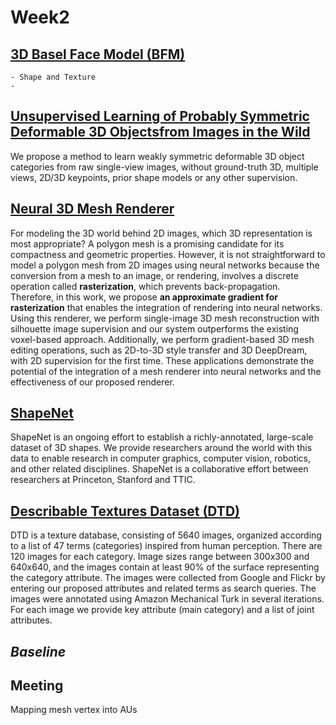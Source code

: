 # Week2

## [3D Basel Face Model (BFM)](https://faces.dmi.unibas.ch/bfm/bfm2019.html)

    - Shape and Texture
    - 

## [Unsupervised Learning of Probably Symmetric Deformable 3D Objectsfrom Images in the Wild](https://github.com/elliottwu/unsup3d)

We propose a method to learn weakly symmetric deformable 3D object categories from raw single-view images, without ground-truth 3D, multiple views, 2D/3D keypoints, prior shape models or any other supervision.

## [Neural 3D Mesh Renderer](https://hiroharu-kato.com/projects_en/neural_renderer.html) 

For modeling the 3D world behind 2D images, which 3D representation is most appropriate? A polygon mesh is a promising candidate for its compactness and geometric properties. However, it is not straightforward to model a polygon mesh from 2D images using neural networks because the conversion from a mesh to an image, or rendering, involves a discrete operation called **rasterization**, which prevents back-propagation. Therefore, in this work, we propose **an approximate gradient for rasterization** that enables the integration of rendering into neural networks. Using this renderer, we perform single-image 3D mesh reconstruction with silhouette image supervision and our system outperforms the existing voxel-based approach. Additionally, we perform gradient-based 3D mesh editing operations, such as 2D-to-3D style transfer and 3D DeepDream, with 2D supervision for the first time. These applications demonstrate the potential of the integration of a mesh renderer into neural networks and the effectiveness of our proposed renderer.

## [ShapeNet](https://www.shapenet.org/)

ShapeNet is an ongoing effort to establish a richly-annotated, large-scale dataset of 3D shapes. We provide researchers around the world with this data to enable research in computer graphics, computer vision, robotics, and other related disciplines. ShapeNet is a collaborative effort between researchers at Princeton, Stanford and TTIC.

## [Describable Textures Dataset (DTD)](https://www.robots.ox.ac.uk/~vgg/data/dtd/)

DTD is a texture database, consisting of 5640 images, organized according to a list of 47 terms (categories) inspired from human perception. There are 120 images for each category. Image sizes range between 300x300 and 640x640, and the images contain at least 90% of the surface representing the category attribute. The images were collected from Google and Flickr by entering our proposed attributes and related terms as search queries. The images were annotated using Amazon Mechanical Turk in several iterations. For each image we provide key attribute (main category) and a list of joint attributes.

## *Baseline*

## Meeting

Mapping mesh vertex into AUs
